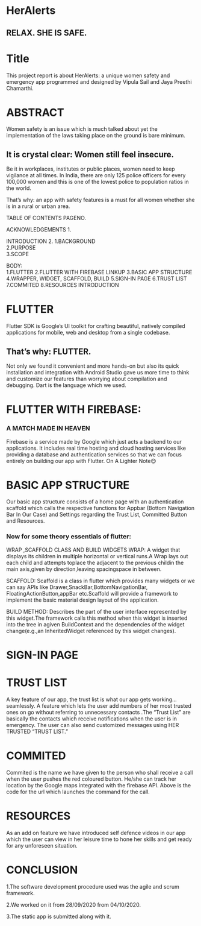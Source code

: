 # HerAlerts
## RELAX. SHE IS SAFE.
#                                                    Title

This project report is about HerAlerts:  a unique women safety and emergency app programmed and designed by Vipula Sail and Jaya Preethi Chamarthi.

# ABSTRACT

Women safety is an issue which is much talked about yet the implementation of the laws taking place on the ground is bare minimum.

   ##   It is crystal clear: Women still feel insecure.

Be it in workplaces, institutes or public places, women need to keep vigilance at all times. In India, there are only 125 police officers for every 100,000 women and this is one of the lowest police to population ratios in the world.
 
That’s why: an app with safety features is a must for all women whether she is in a rural or urban area.



TABLE OF CONTENTS         PAGENO.

ACKNOWLEDGEMENTS     				1.

INTRODUCTION                2.
1.BACKGROUND							
2.PURPOSE						
3.SCOPE
				
BODY:							
1.FLUTTER
2.FLUTTER WITH FIREBASE
   LINKUP
3.BASIC APP STRUCTURE
4.WRAPPER, WIDGET, SCAFFOLD, BUILD
5.SIGN-IN PAGE
6.TRUST LIST
7.COMMITED
8.RESOURCES
INTRODUCTION



# FLUTTER
Flutter SDK is Google’s UI toolkit for crafting beautiful, natively compiled applications for mobile, web and desktop from a single codebase.
## That’s why: FLUTTER.
Not only we found it convenient and more hands-on but also its quick installation and integration with Android Studio gave us more time to think and customize our features than worrying about compilation and debugging. Dart is the language which we used.
# FLUTTER WITH FIREBASE:
### A MATCH MADE IN HEAVEN
 Firebase is a service made by Google which just acts a backend to our applications. 
 It includes real time hosting and cloud hosting services like providing a database and authentication services so that we can focus entirely on building our app with Flutter.
On A Lighter Note😊
# BASIC APP STRUCTURE        
Our basic app structure consists of a home page with an authentication scaffold which calls the respective functions for Appbar (Bottom Navigation Bar In Our Case) and Settings regarding the Trust List, Committed Button and Resources.


### Now for some theory essentials of flutter:   

WRAP ,SCAFFOLD CLASS AND  BUILD WIDGETS
WRAP: A widget that displays its children in multiple horizontal or vertical runs.A Wrap lays  out each child and attempts toplace the adjacent to the previous childin the main axis,given by direction,leaving spacingspace in between.

SCAFFOLD: Scaffold is a class in flutter which provides many widgets or we can say APIs like Drawer,SnackBar,BottomNavigationBar,
FloatingActionButton,appBar etc.Scaffold will provide a framework to implement the basic material design layout of the application.

BUILD METHOD:
Describes the part of the user interface represented by this widget.The framework calls this method when this widget is inserted into the tree in agiven BuildContext and the dependencies of the widget change(e.g.,an InheritedWidget referenced by this widget changes).


# SIGN-IN PAGE	

                              

    


                                  
# TRUST LIST

A key feature of our app, the trust list is what our app gets working…seamlessly. A feature which lets the user add numbers of her most trusted ones on go without referring to unnecessary contacts .The “Trust List” are  basically the contacts which receive notifications when the user is in emergency. The user can also send customized messages using HER TRUSTED “TRUST LIST.”

                                              

# COMMITED
 
Commited is the name we have given to the person who shall receive a call when the user pushes the red coloured button.
He/she can track her location by the Google maps integrated with the firebase API.
Above is the code for the url which launches the command for the call.








# 	RESOURCES

As an add on feature we have introduced self defence videos in our app which the user can view in her leisure time to hone her skills and get ready for any unforeseen situation.
















# CONCLUSION

1.The software development procedure used was the agile and scrum framework. 

2.We worked on it from 28/09/2020 from 04/10/2020.

3.The static app is submitted along with it.


